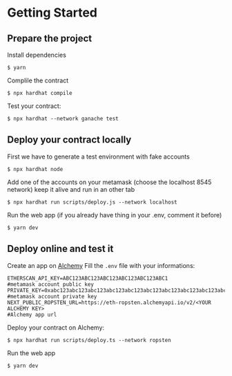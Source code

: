 # Getting Started

## Prepare the project
Install dependencies

`$ yarn`

Complile the contract

`$ npx hardhat compile`

Test your contract:

`$ npx hardhat --network ganache test`

## Deploy your contract locally

First we have to generate a test environment with fake accounts

`$ npx hardhat node`

Add one of the accounts on your metamask (choose the localhost 8545 network)
keep it alive and run in an other tab

`$ npx hardhat run scripts/deploy.js --network localhost`

Run the web app (if you already have thing in your .env, comment it before)

`$ yarn dev`

## Deploy online and test it

Create an app on [Alchemy](https://www.alchemy.com/)
Fill the `.env` file with your informations:

```dosini
ETHERSCAN_API_KEY=ABC123ABC123ABC123ABC123ABC123ABC1
#metamask account public key
PRIVATE_KEY=0xabc123abc123abc123abc123abc123abc123abc123abc123abc123abc123abc1
#metamask account private key
NEXT_PUBLIC_ROPSTEN_URL=https://eth-ropsten.alchemyapi.io/v2/<YOUR ALCHEMY KEY>
#Alchemy app url
```

Deploy your contract on Alchemy:

`$ npx hardhat run scripts/deploy.ts --network ropsten`

Run the web app

`$ yarn dev`
